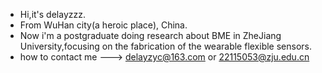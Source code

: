 + Hi,it's delayzzz. 
+ From WuHan city(a heroic place), China.
+ Now i'm a postgraduate doing research about BME in ZheJiang University,focusing on the fabrication of the wearable flexible sensors.
+ how to contact me ---> delayzyc@163.com or 22115053@zju.edu.cn
